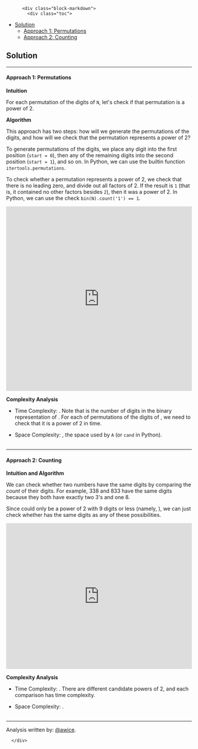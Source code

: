 <div class="article-body">
        
          <div class="block-markdown">
            <div class="toc">
<ul>
<li><a href="#solution">Solution</a><ul>
<li><a href="#approach-1-permutations">Approach 1: Permutations</a></li>
<li><a href="#approach-2-counting">Approach 2: Counting</a></li>
</ul>
</li>
</ul>
</div>
<h2 id="solution">Solution</h2>
<hr>
<h4 id="approach-1-permutations">Approach 1: Permutations</h4>
<p><strong>Intuition</strong></p>
<p>For each permutation of the digits of <code>N</code>, let's check if that permutation is a power of 2.</p>
<p><strong>Algorithm</strong></p>
<p>This approach has two steps: how will we generate the permutations of the digits, and how will we check that the permutation represents a power of 2?</p>
<p>To generate permutations of the digits, we place any digit into the first position (<code>start = 0</code>), then any of the remaining digits into the second position (<code>start = 1</code>), and so on.  In Python, we can use the builtin function <code>itertools.permutations</code>.</p>
<p>To check whether a permutation represents a power of 2, we check that there is no leading zero, and divide out all factors of 2.  If the result is <code>1</code> (that is, it contained no other factors besides <code>2</code>), then it was a power of 2.  In Python, we can use the check <code>bin(N).count('1') == 1</code>.</p>
<iframe src="https://leetcode.com/playground/jfG2dxr5/shared" frameborder="0" width="100%" height="500" name="jfG2dxr5"></iframe>

<p><strong>Complexity Analysis</strong></p>
<ul>
<li>
<p>Time Complexity:  <script type="math/tex; mode=display">O((\log N)! * \log N)</script>.  Note that <script type="math/tex; mode=display">\log N</script> is the number of digits in the binary representation of <script type="math/tex; mode=display">N</script>.  For each of <script type="math/tex; mode=display">(\log N)!</script> permutations of the digits of <script type="math/tex; mode=display">N</script>, we need to check that it is a power of 2 in <script type="math/tex; mode=display">O(\log N)</script> time.</p>
</li>
<li>
<p>Space Complexity:  <script type="math/tex; mode=display">O(\log N)</script>, the space used by <code>A</code> (or <code>cand</code> in Python).
<br>
<br></p>
</li>
</ul>
<hr>
<h4 id="approach-2-counting">Approach 2: Counting</h4>
<p><strong>Intuition and Algorithm</strong></p>
<p>We can check whether two numbers have the same digits by comparing the <em>count</em> of their digits.  For example, 338 and 833 have the same digits because they both have exactly two 3's and one 8.</p>
<p>Since <script type="math/tex; mode=display">N</script> could only be a power of 2 with 9 digits or less (namely, <script type="math/tex; mode=display">2^0, 2^1, \cdots, 2^29</script>), we can just check whether <script type="math/tex; mode=display">N</script> has the same digits as any of these possibilities.</p>
<iframe src="https://leetcode.com/playground/ZV2nPKdj/shared" frameborder="0" width="100%" height="395" name="ZV2nPKdj"></iframe>

<p><strong>Complexity Analysis</strong></p>
<ul>
<li>
<p>Time Complexity:  <script type="math/tex; mode=display">O(\log^2 N)</script>.  There are <script type="math/tex; mode=display">\log N</script> different candidate powers of 2, and each comparison has <script type="math/tex; mode=display">O(\log N)</script> time complexity.</p>
</li>
<li>
<p>Space Complexity:  <script type="math/tex; mode=display">O(\log N)</script>.
<br>
<br></p>
</li>
</ul>
<hr>
<p>Analysis written by: <a href="https://leetcode.com/awice">@awice</a>.</p>
          </div>
        
      </div>